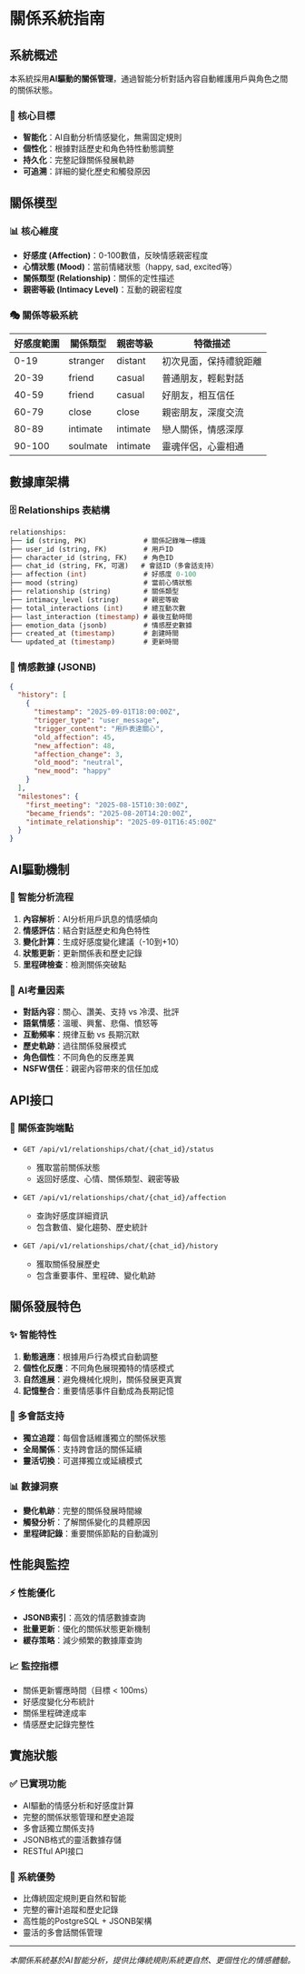 # 關係系統指南

## 系統概述

本系統採用**AI驅動的關係管理**，通過智能分析對話內容自動維護用戶與角色之間的關係狀態。

### 🎯 核心目標
- **智能化**：AI自動分析情感變化，無需固定規則
- **個性化**：根據對話歷史和角色特性動態調整
- **持久化**：完整記錄關係發展軌跡
- **可追溯**：詳細的變化歷史和觸發原因

## 關係模型

### 📊 核心維度
- **好感度 (Affection)**：0-100數值，反映情感親密程度
- **心情狀態 (Mood)**：當前情緒狀態（happy, sad, excited等）
- **關係類型 (Relationship)**：關係的定性描述
- **親密等級 (Intimacy Level)**：互動的親密程度

### 🎭 關係等級系統
| 好感度範圍 | 關係類型 | 親密等級 | 特徵描述 |
|----------|---------|---------|----------|
| 0-19 | stranger | distant | 初次見面，保持禮貌距離 |
| 20-39 | friend | casual | 普通朋友，輕鬆對話 |
| 40-59 | friend | casual | 好朋友，相互信任 |
| 60-79 | close | close | 親密朋友，深度交流 |
| 80-89 | intimate | intimate | 戀人關係，情感深厚 |
| 90-100 | soulmate | intimate | 靈魂伴侶，心靈相通 |

## 數據庫架構

### 🗄️ Relationships 表結構
```sql
relationships:
├── id (string, PK)              # 關係記錄唯一標識
├── user_id (string, FK)         # 用戶ID
├── character_id (string, FK)    # 角色ID  
├── chat_id (string, FK, 可選)   # 會話ID（多會話支持）
├── affection (int)              # 好感度 0-100
├── mood (string)                # 當前心情狀態
├── relationship (string)        # 關係類型
├── intimacy_level (string)      # 親密等級
├── total_interactions (int)     # 總互動次數
├── last_interaction (timestamp) # 最後互動時間
├── emotion_data (jsonb)         # 情感歷史數據
├── created_at (timestamp)       # 創建時間
└── updated_at (timestamp)       # 更新時間
```

### 📝 情感數據 (JSONB)
```json
{
  "history": [
    {
      "timestamp": "2025-09-01T18:00:00Z",
      "trigger_type": "user_message",
      "trigger_content": "用戶表達關心",
      "old_affection": 45,
      "new_affection": 48,
      "affection_change": 3,
      "old_mood": "neutral",
      "new_mood": "happy"
    }
  ],
  "milestones": {
    "first_meeting": "2025-08-15T10:30:00Z",
    "became_friends": "2025-08-20T14:20:00Z",
    "intimate_relationship": "2025-09-01T16:45:00Z"
  }
}
```

## AI驅動機制

### 🤖 智能分析流程
1. **內容解析**：AI分析用戶訊息的情感傾向
2. **情感評估**：結合對話歷史和角色特性
3. **變化計算**：生成好感度變化建議（-10到+10）
4. **狀態更新**：更新關係表和歷史記錄
5. **里程碑檢查**：檢測關係突破點

### 🎨 AI考量因素
- **對話內容**：關心、讚美、支持 vs 冷漠、批評
- **語氣情感**：溫暖、興奮、悲傷、憤怒等
- **互動頻率**：規律互動 vs 長期沉默
- **歷史軌跡**：過往關係發展模式
- **角色個性**：不同角色的反應差異
- **NSFW信任**：親密內容帶來的信任加成

## API接口

### 🔑 關係查詢端點
- `GET /api/v1/relationships/chat/{chat_id}/status`
  - 獲取當前關係狀態
  - 返回好感度、心情、關係類型、親密等級

- `GET /api/v1/relationships/chat/{chat_id}/affection`
  - 查詢好感度詳細資訊
  - 包含數值、變化趨勢、歷史統計

- `GET /api/v1/relationships/chat/{chat_id}/history`
  - 獲取關係發展歷史
  - 包含重要事件、里程碑、變化軌跡

## 關係發展特色

### ✨ 智能特性
1. **動態適應**：根據用戶行為模式自動調整
2. **個性化反應**：不同角色展現獨特的情感模式
3. **自然進展**：避免機械化規則，關係發展更真實
4. **記憶整合**：重要情感事件自動成為長期記憶

### 🔄 多會話支持
- **獨立追蹤**：每個會話維護獨立的關係狀態
- **全局關係**：支持跨會話的關係延續
- **靈活切換**：可選擇獨立或延續模式

### 📊 數據洞察
- **變化軌跡**：完整的關係發展時間線
- **觸發分析**：了解關係變化的具體原因
- **里程碑記錄**：重要關係節點的自動識別

## 性能與監控

### ⚡ 性能優化
- **JSONB索引**：高效的情感數據查詢
- **批量更新**：優化的關係狀態更新機制
- **緩存策略**：減少頻繁的數據庫查詢

### 📈 監控指標
- 關係更新響應時間（目標 < 100ms）
- 好感度變化分布統計
- 關係里程碑達成率
- 情感歷史記錄完整性

## 實施狀態

### ✅ 已實現功能
- AI驅動的情感分析和好感度計算
- 完整的關係狀態管理和歷史追蹤
- 多會話獨立關係支持
- JSONB格式的靈活數據存儲
- RESTful API接口

### 🚀 系統優勢
- 比傳統固定規則更自然和智能
- 完整的審計追蹤和歷史記錄
- 高性能的PostgreSQL + JSONB架構
- 靈活的多會話關係管理

---

*本關係系統基於AI智能分析，提供比傳統規則系統更自然、更個性化的情感體驗。*